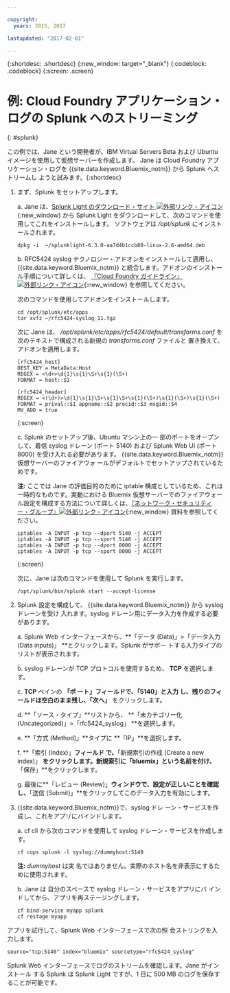 ```yaml
---

copyright:
  years: 2015, 2017

lastupdated: "2017-02-01"

---
```



{:shortdesc: .shortdesc}
{:new_window: target="_blank"}
{:codeblock: .codeblock}
{:screen: .screen}


# 例: Cloud Foundry アプリケーション・ログの Splunk へのストリーミング
{: #splunk}

この例では、Jane という開発者が、IBM Virtual Servers Beta および Ubuntu イメージを使用して仮想サーバーを作成します。
Jane は Cloud Foundry アプリケーション・ログを
{{site.data.keyword.Bluemix_notm}} から Splunk へストリームし
ようと試みます。{:shortdesc}

  1. まず、Splunk をセットアップします。

     a. Jane は、[Splunk Light のダウンロード・サイト ![外部リンク・アイコン](../icons/launch-glyph.svg "外部リンク・アイコン")](https://www.splunk.com/en_us/download/splunk-light.html){:new_window} から
Splunk Light をダウンロードして、次のコマンドを使用してこれをインストールします。
ソフトウェアは */opt/splunk* にインストールされます。

	    ```
        dpkg -i  ~/splunklight-6.3.0-aa7d4b1ccb80-linux-2.6-amd64.deb
        ```

     b. RFC5424 syslog テクノロジー・アドオンをインストールして適用し、{{site.data.keyword.Bluemix_notm}} と統合します。アドオンのインストール手順について詳しくは、
[『Cloud Foundry ガイドライン』 ![外部リンク・アイコン](../icons/launch-glyph.svg "外部リンク・アイコン")](https://docs.cloudfoundry.org/devguide/services/integrate-splunk.html){:new_window} を参照してください。

	    次のコマンドを使用してアドオンをインストールします。

	    ```
        cd /opt/splunk/etc/apps
        tar xvfz ~/rfc5424-syslog_11.tgz
        ```

        次に Jane は、
*/opt/splunk/etc/apps/rfc5424/default/transforms.conf*
を次のテキストで構成される新規の *transforms.conf* ファイルと
置き換えて、アドオンを適用します。

	    ```
        [rfc5424_host]
        DEST_KEY = MetaData:Host
        REGEX = <\d+>\d{1}\s{1}\S+\s{1}(\S+)
        FORMAT = host::$1

        [rfc5424_header]
        REGEX = <(\d+)>\d{1}\s{1}\S+\s{1}\S+\s{1}(\S+)\s{1}(\S+)\s{1}(\S+)
        FORMAT = prival::$1 appname::$2 procid::$3 msgid::$4
        MV_ADD = true
        ```
        {:screen}

     c. Splunk のセットアップ後、Ubuntu マシン上の一
部のポートをオープンして、着信 syslog ドレーン (ポート 5140)
および Splunk Web UI (ポート 8000) を受け入れる必要があります。
{{site.data.keyword.Bluemix_notm}} 仮想サーバーのファイアウォ
ールがデフォルトでセットアップされているためです。

	    **注:** ここでは Jane の評価目的のために iptable 構成としているため、これは一時的なものです。実動における Bluemix 仮想サーバーでのファイアウォール設定を構成する方法について詳しくは、[『ネットワーク・セキュリティー・グループ』![外部リンク・アイコン](../icons/launch-glyph.svg "外部リンク・アイコン")](https://new-console.ng.bluemix.net/docs/services/networksecuritygroups/index.html){:new_window} 資料を参照してください。

	   ```
	   iptables -A INPUT -p tcp --dport 5140 -j ACCEPT
       iptables -A INPUT -p tcp --sport 5140 -j ACCEPT
       iptables -A INPUT -p tcp --dport 8000 -j ACCEPT
       iptables -A INPUT -p tcp --sport 8000 -j ACCEPT
	   ```
	   {:screen}

	   次に、Jane は次のコマンドを使用して Splunk を実行します。

       ```
	   /opt/splunk/bin/splunk start --accept-license
       ```

  2. Splunk 設定を構成して、
{{site.data.keyword.Bluemix_notm}} から syslog ドレーンを受け
入れます。syslog ドレーン用にデータ入力を作成する必要があります。

     a. Splunk Web インターフェースから、**「データ (Data)」>「データ入力 (Data inputs)」
**とクリックします。Splunk がサポー
トする入力タイプのリストが表示されます。

     b. syslog ドレーンが TCP プロトコルを使用するため、
**TCP** を選択します。

     c. **TCP** ペインの **「ポ
ート」**フィールドで、**「5140」**と入力
し、残りのフィールドは空白のまま残し、**「次へ」**
をクリックします。

     d. **「ソース・タイプ」**リストから、
**「未カテゴリー化 (Uncategorized)」>「rfc5424_syslog」
**を選択します。

     e. **「方式 (Method)」**タイプに
**「IP」**を選択します。

     f. **「索引 (Index)」**フィールド
で、**「新規索引の作成 (Create a new index)」
**をクリックします。新規索引に「bluemix」という名前を付け、**「保存」**をクリックします。

     g. 最後に**「レビュー (Review)」**ウィンドウで、設定が正しいことを確認し、**「送信 (Submit)」**をクリックしてこのデータ入力を有効にします。

  3. {{site.data.keyword.Bluemix_notm}}で、syslog ドレ
ーン・サービスを作成し、これをアプリにバインドします。

     a. cf cli から次のコマンドを使用して syslog ドレーン・サービスを作成します。

     ```
     cf cups splunk -l syslog://dummyhost:5140
     ```

     **注:** *dummyhost* は実
名ではありません。実際のホスト名を非表示にするために使用されます。

     b. Jane は 自分のスペースで syslog ドレーン・サービスをアプリにバ
インドしてから、アプリを再ステージングします。

	 ```
     cf bind-service myapp splunk
     cf restage myapp
     ```


アプリを試行して、Splunk Web インターフェースで次の照
会ストリングを入力します。

```
source="tcp:5140" index="bluemix" sourcetype="rfc5424_syslog"
```

Splunk Web インターフェースでログのストリームを確認します。Jane がインストール
する Splunk は Splunk Light ですが、1 日に 500 MB のログを保存することが可能です。

